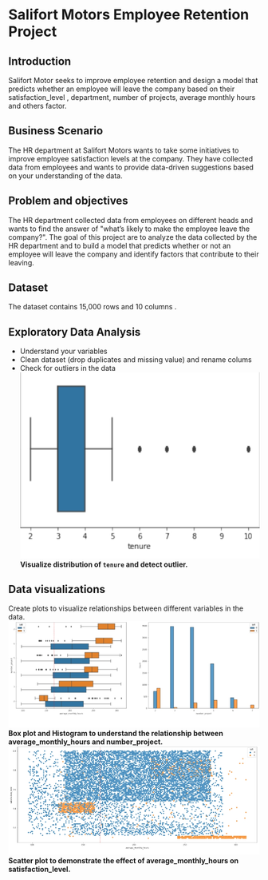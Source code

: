 # Salifort Motors Employee Retention Project

## Introduction 

Salifort Motor seeks to improve employee retention and design a model that predicts whether an employee will leave the company based on their satisfaction_level , department, number of projects, average monthly hours and others factor.

## Business Scenario

The HR department at Salifort Motors wants to take some initiatives to improve employee satisfaction levels at the company. They have collected data from employees and wants to provide data-driven
suggestions based on your understanding of the data.

## Problem and objectives

The HR department collected data from employees on different heads and wants to find the answer of "what’s
likely to make the employee leave the company?". The goal of this project are to analyze the data collected by the HR department and to build a
model that predicts whether or not an employee will leave the company and identify factors that contribute
to their leaving.

## Dataset 
The dataset contains 15,000 rows and 10 columns .

## Exploratory Data Analysis 

- Understand your variables
- Clean dataset (drop duplicates and missing value) and rename colums
- Check for outliers in the data
  ![alt text](https://github.com/mayanktiwari-cpu/Data_science_project/blob/caa928276d8e512fe10f068f44806131ee2789bf/Salifort%20Motors%20Employee%20Retention%20Project/Screenshot_2025-08-19-08-21-04-93_e2d5b3f32b79de1d45acd1fad96fbb0f.jpg)
**Visualize distribution of `tenure` and detect outlier.**
## Data visualizations 
Create plots to visualize relationships between different 
variables in the data.
![alt text](https://github.com/mayanktiwari-cpu/Data_science_project/blob/4a52689dce12f0752ec712763dcb3deb8bcf6fa7/Salifort%20Motors%20Employee%20Retention%20Project/Screenshot_2025-08-19-09-51-33-30_e2d5b3f32b79de1d45acd1fad96fbb0f.jpg)
**Box plot and Histogram to understand the relationship between average_monthly_hours and number_project.**
![alt text](https://github.com/mayanktiwari-cpu/Data_science_project/blob/8e6f93a91f0b0038ab60aec8fbccf75f88152627/Salifort%20Motors%20Employee%20Retention%20Project/Screenshot_2025-08-19-10-06-24-73_e2d5b3f32b79de1d45acd1fad96fbb0f.jpg)
**Scatter plot to demonstrate the effect of average_monthly_hours on satisfaction_level.**

